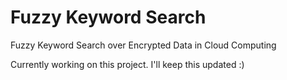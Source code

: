# Fuzzy Keyword Search
Fuzzy Keyword Search over Encrypted Data in Cloud Computing



Currently working on this project. I'll keep this updated :)
